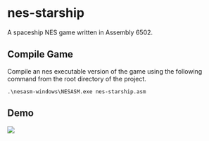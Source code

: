 # nes-starship
A spaceship NES game written in Assembly 6502.

## Compile Game
Compile an nes executable version of the game using the following command from the root directory of the project.

```
.\nesasm-windows\NESASM.exe nes-starship.asm
```

## Demo
![](https://github.com/michaelmwhite/nes-starship/blob/main/recordings/demo.gif)